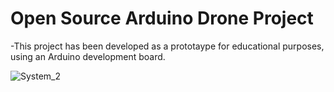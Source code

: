 # Open Source Arduino Drone Project
-This project has been developed as a prototaype for educational purposes, using an Arduino development board.

![System_2](https://user-images.githubusercontent.com/77747435/184493230-510426ca-4dee-4855-b7f1-1f5ad288613f.jpeg)

